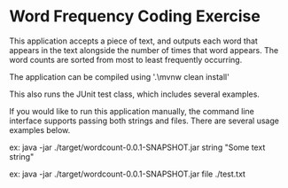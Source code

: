 # Word Frequency Coding Exercise

This application accepts a piece of text, and outputs each word that 
appears in the text alongside the number of times that word appears. 
The word counts are sorted from most to least frequently occurring. 

The application can be compiled using '.\mvnw clean install'

This also runs the JUnit test class, which includes several examples.

If you would like to run this application manually, the command line
interface supports passing both strings and files. There are several 
usage examples below.

ex: java -jar ./target/wordcount-0.0.1-SNAPSHOT.jar string "Some text string"

ex: java -jar ./target/wordcount-0.0.1-SNAPSHOT.jar file ./test.txt

